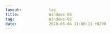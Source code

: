 ```yaml
---
layout:            tag
title:             Windows-OS
tag:               Windows-OS
date:              2020-05-04 11:00:11 +0200
---
```

